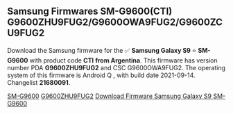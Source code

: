 <h2>Samsung Firmwares SM-G9600(CTI) G9600ZHU9FUG2/G9600OWA9FUG2/G9600ZCU9FUG2</h2>
Download the Samsung firmware for the ✅ <strong>Samsung Galaxy S9 </strong> ⭐ <strong>SM-G9600</strong> with product code <strong>CTI</strong> <strong> from Argentina</strong>. This firmware has version number PDA <strong>G9600ZHU9FUG2</strong> and CSC G9600OWA9FUG2. The operating system of this firmware is Android Q , with build date 2021-09-14. Changelist <strong>21680091</strong>.


[SM-G9600](https://samfirm.shop/samsung/model/SM-G9600)
[G9600ZHU9FUG2](https://samfirm.shop/samsung/pda/G9600ZHU9FUG2)
[Download Firmware Samsung Galaxy S9 SM-G9600](https://samfirm.shop/samsung/firmware/456344)
